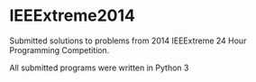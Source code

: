 IEEExtreme2014
==============

Submitted solutions to problems from 2014 IEEExtreme 24 Hour Programming Competition.

All submitted programs were written in Python 3
